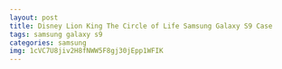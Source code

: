 ```yaml
---
layout: post
title: Disney Lion King The Circle of Life Samsung Galaxy S9 Case
tags: samsung galaxy s9
categories: samsung
img: 1cVC7U8jiv2H8fNWW5F8gj30jEpp1WFIK
---
```

